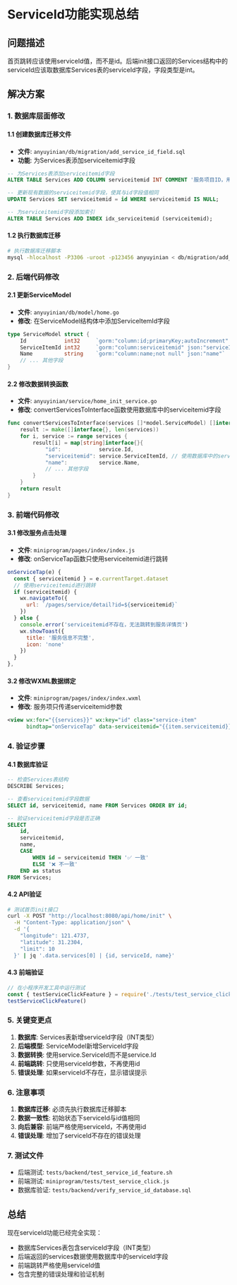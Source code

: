 # ServiceId功能实现总结

## 问题描述
首页跳转应该使用serviceId值，而不是id。后端init接口返回的Services结构中的serviceId应该取数据库Services表的serviceId字段，字段类型是int。

## 解决方案

### 1. 数据库层面修改

#### 1.1 创建数据库迁移文件
- **文件**: `anyuyinian/db/migration/add_service_id_field.sql`
- **功能**: 为Services表添加serviceitemid字段

```sql
-- 为Services表添加serviceitemid字段
ALTER TABLE Services ADD COLUMN serviceitemid INT COMMENT '服务项目ID，用于前端跳转' AFTER id;

-- 更新现有数据的serviceitemid字段，使其与id字段值相同
UPDATE Services SET serviceitemid = id WHERE serviceitemid IS NULL;

-- 为serviceitemid字段添加索引
ALTER TABLE Services ADD INDEX idx_serviceitemid (serviceitemid);
```

#### 1.2 执行数据库迁移
```bash
# 执行数据库迁移脚本
mysql -hlocalhost -P3306 -uroot -p123456 anyuyinian < db/migration/add_service_id_field.sql
```

### 2. 后端代码修改

#### 2.1 更新ServiceModel
- **文件**: `anyuyinian/db/model/home.go`
- **修改**: 在ServiceModel结构体中添加ServiceItemId字段

```go
type ServiceModel struct {
    Id            int32     `gorm:"column:id;primaryKey;autoIncrement" json:"id"`
    ServiceItemId int32     `gorm:"column:serviceitemid" json:"serviceId"` // 服务项目ID，用于前端跳转
    Name          string    `gorm:"column:name;not null" json:"name"`
    // ... 其他字段
}
```

#### 2.2 修改数据转换函数
- **文件**: `anyuyinian/service/home_init_service.go`
- **修改**: convertServicesToInterface函数使用数据库中的serviceitemid字段

```go
func convertServicesToInterface(services []*model.ServiceModel) []interface{} {
    result := make([]interface{}, len(services))
    for i, service := range services {
        result[i] = map[string]interface{}{
            "id":            service.Id,
            "serviceitemid": service.ServiceItemId, // 使用数据库中的serviceitemid字段
            "name":          service.Name,
            // ... 其他字段
        }
    }
    return result
}
```

### 3. 前端代码修改

#### 3.1 修改服务点击处理
- **文件**: `miniprogram/pages/index/index.js`
- **修改**: onServiceTap函数只使用serviceitemid进行跳转

```javascript
onServiceTap(e) {
  const { serviceitemid } = e.currentTarget.dataset
  // 使用serviceitemid进行跳转
  if (serviceitemid) {
    wx.navigateTo({
      url: `/pages/service/detail?id=${serviceitemid}`
    })
  } else {
    console.error('serviceitemid不存在，无法跳转到服务详情页')
    wx.showToast({
      title: '服务信息不完整',
      icon: 'none'
    })
  }
},
```

#### 3.2 修改WXML数据绑定
- **文件**: `miniprogram/pages/index/index.wxml`
- **修改**: 服务项只传递serviceitemid参数

```xml
<view wx:for="{{services}}" wx:key="id" class="service-item"
      bindtap="onServiceTap" data-serviceitemid="{{item.serviceitemid}}">
```

### 4. 验证步骤

#### 4.1 数据库验证
```sql
-- 检查Services表结构
DESCRIBE Services;

-- 查看serviceitemid字段数据
SELECT id, serviceitemid, name FROM Services ORDER BY id;

-- 验证serviceitemid字段是否正确
SELECT 
    id, 
    serviceitemid, 
    name,
    CASE 
        WHEN id = serviceitemid THEN '✅ 一致'
        ELSE '❌ 不一致'
    END as status
FROM Services;
```

#### 4.2 API验证
```bash
# 测试首页init接口
curl -X POST "http://localhost:8080/api/home/init" \
  -H "Content-Type: application/json" \
  -d '{
    "longitude": 121.4737,
    "latitude": 31.2304,
    "limit": 10
  }' | jq '.data.services[0] | {id, serviceId, name}'
```

#### 4.3 前端验证
```javascript
// 在小程序开发工具中运行测试
const { testServiceClickFeature } = require('./tests/test_service_click.js')
testServiceClickFeature()
```

### 5. 关键变更点

1. **数据库**: Services表新增serviceId字段（INT类型）
2. **后端模型**: ServiceModel新增ServiceId字段
3. **数据转换**: 使用service.ServiceId而不是service.Id
4. **前端跳转**: 只使用serviceId参数，不再使用id
5. **错误处理**: 如果serviceId不存在，显示错误提示

### 6. 注意事项

1. **数据库迁移**: 必须先执行数据库迁移脚本
2. **数据一致性**: 初始状态下serviceId与id值相同
3. **向后兼容**: 前端严格使用serviceId，不再使用id
4. **错误处理**: 增加了serviceId不存在的错误处理

### 7. 测试文件

- 后端测试: `tests/backend/test_service_id_feature.sh`
- 前端测试: `miniprogram/tests/test_service_click.js`
- 数据库验证: `tests/backend/verify_service_id_database.sql`

## 总结

现在serviceId功能已经完全实现：
- 数据库Services表包含serviceId字段（INT类型）
- 后端返回的services数据使用数据库中的serviceId字段
- 前端跳转严格使用serviceId值
- 包含完整的错误处理和验证机制 